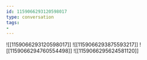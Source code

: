 ```yaml
---
id: 1159066293120598017
type: conversation
tags:
- 
---
```

![[1159066293120598017]]
![[1159066293875593217]]
![[1159066294760554498]]
![[1159066295624581120]]

